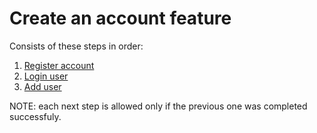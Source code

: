 # Create an account feature

Consists of these steps in order:
1. [Register account](register-account.md)
2. [Login user](../user-login.md)
3. [Add user](add-user.md)

NOTE: each next step is allowed only if the previous one was completed successfuly.
